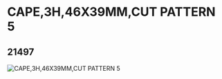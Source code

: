 # CAPE,3H,46X39MM,CUT PATTERN 5
## 21497
![CAPE,3H,46X39MM,CUT PATTERN 5](https://lc-www-live-s.legocdn.com/media/bricks/5/2/6116763.jpg)